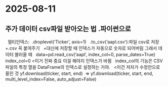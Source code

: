 # 2025-08-11

## 주가 데이터 csv파일 받아오는 법 .파이썬으로


 
멀티인덱스:  .droplevel(‘Ticker’, axis=1)
 
.to_csv(‘aapl.csv‘):파일 csv로 저장
 
+.csv 꼭 붙여주기
 
+대신에 저장할 때 인덱스가 자동으로 숫자로 되어버림
그래서 데이터 블러올 때
 
data=pd.read_csv(‘aapl’, index_col=0, parse_dates=True)
 
index_col=0 <이거 진짜 중요
이걸 해야지 인덱스가 바뀜
 
index_col의 기능은 CSV 파일의 특정 열을 DataFrame의 인덱스로 설정하는 거야.
 
<이건 저자가 수정안으로 올린 것
yf.download(ticker, start, end) 
=> yf.download(ticker, start, end, multi_level_index=False, auto_adjust=False)